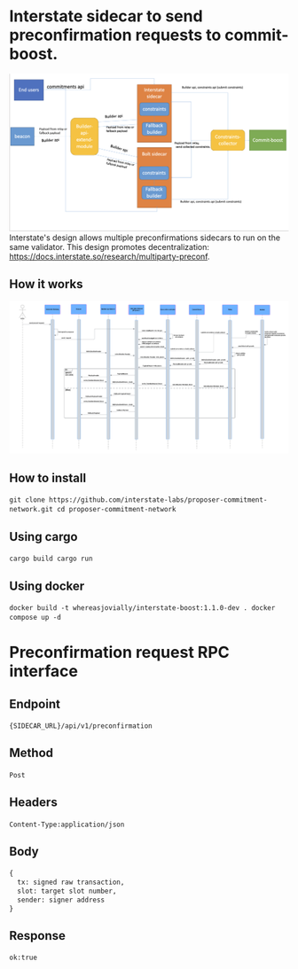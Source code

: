 # Interstate sidecar to send preconfirmation requests to commit-boost.

![Multiparty Preconfirmation Flow](static/multipartypreconf.png)
Interstate's design allows multiple preconfirmations sidecars to run on the same validator. This design promotes decentralization: https://docs.interstate.so/research/multiparty-preconf. 

## How it works
![Interstate protocol sequence chart](static/interstate-sequence.png)


## How to install
`
git clone https://github.com/interstate-labs/proposer-commitment-network.git
cd proposer-commitment-network
`

## Using cargo
`
cargo build
cargo run
`

## Using docker
`
docker build -t whereasjovially/interstate-boost:1.1.0-dev .
docker compose up -d
`

# Preconfirmation request RPC interface
## Endpoint
`{SIDECAR_URL}/api/v1/preconfirmation`
## Method
`Post`
## Headers
`Content-Type:application/json`
## Body
```
{
  tx: signed raw transaction,
  slot: target slot number,
  sender: signer address
}
```
## Response
`ok:true`
